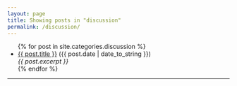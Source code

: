```yaml
---
layout: page
title: Showing posts in "discussion"
permalink: /discussion/
---
```


<ul>
  {% for post in site.categories.discussion %}
    <li><a href="/food{{ post.url }}">{{ post.title }}</a> ({{ post.date | date_to_string }})<br>
      <i>{{ post.excerpt }}</i>
    </li>
  {% endfor %}
</ul>
<hr>
